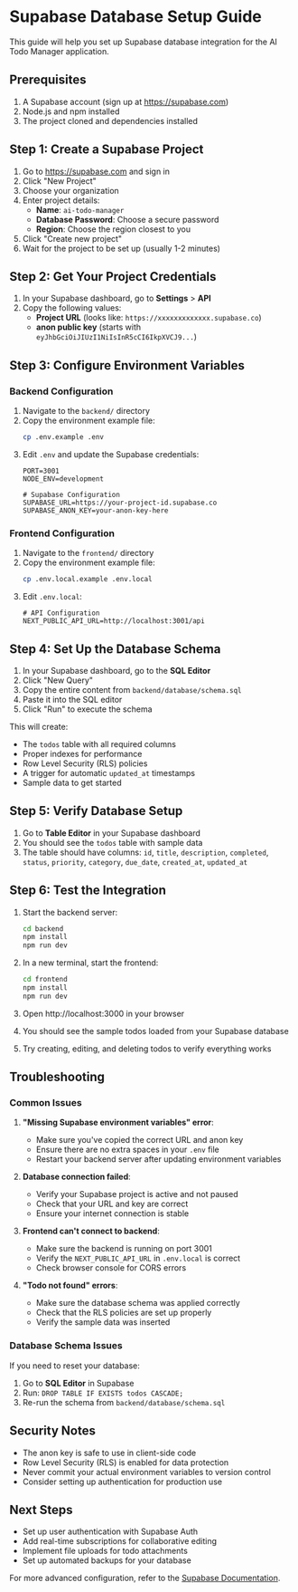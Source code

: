 # Supabase Database Setup Guide

This guide will help you set up Supabase database integration for the AI Todo Manager application.

## Prerequisites

1. A Supabase account (sign up at https://supabase.com)
2. Node.js and npm installed
3. The project cloned and dependencies installed

## Step 1: Create a Supabase Project

1. Go to https://supabase.com and sign in
2. Click "New Project"
3. Choose your organization
4. Enter project details:
   - **Name**: `ai-todo-manager`
   - **Database Password**: Choose a secure password
   - **Region**: Choose the region closest to you
5. Click "Create new project"
6. Wait for the project to be set up (usually 1-2 minutes)

## Step 2: Get Your Project Credentials

1. In your Supabase dashboard, go to **Settings** > **API**
2. Copy the following values:
   - **Project URL** (looks like: `https://xxxxxxxxxxxxx.supabase.co`)
   - **anon public key** (starts with `eyJhbGciOiJIUzI1NiIsInR5cCI6IkpXVCJ9...`)

## Step 3: Configure Environment Variables

### Backend Configuration

1. Navigate to the `backend/` directory
2. Copy the environment example file:
   ```bash
   cp .env.example .env
   ```
3. Edit `.env` and update the Supabase credentials:
   ```
   PORT=3001
   NODE_ENV=development
   
   # Supabase Configuration
   SUPABASE_URL=https://your-project-id.supabase.co
   SUPABASE_ANON_KEY=your-anon-key-here
   ```

### Frontend Configuration

1. Navigate to the `frontend/` directory
2. Copy the environment example file:
   ```bash
   cp .env.local.example .env.local
   ```
3. Edit `.env.local`:
   ```
   # API Configuration
   NEXT_PUBLIC_API_URL=http://localhost:3001/api
   ```

## Step 4: Set Up the Database Schema

1. In your Supabase dashboard, go to the **SQL Editor**
2. Click "New Query"
3. Copy the entire content from `backend/database/schema.sql`
4. Paste it into the SQL editor
5. Click "Run" to execute the schema

This will create:
- The `todos` table with all required columns
- Proper indexes for performance
- Row Level Security (RLS) policies
- A trigger for automatic `updated_at` timestamps
- Sample data to get started

## Step 5: Verify Database Setup

1. Go to **Table Editor** in your Supabase dashboard
2. You should see the `todos` table with sample data
3. The table should have columns: `id`, `title`, `description`, `completed`, `status`, `priority`, `category`, `due_date`, `created_at`, `updated_at`

## Step 6: Test the Integration

1. Start the backend server:
   ```bash
   cd backend
   npm install
   npm run dev
   ```

2. In a new terminal, start the frontend:
   ```bash
   cd frontend
   npm install
   npm run dev
   ```

3. Open http://localhost:3000 in your browser
4. You should see the sample todos loaded from your Supabase database
5. Try creating, editing, and deleting todos to verify everything works

## Troubleshooting

### Common Issues

1. **"Missing Supabase environment variables" error**:
   - Make sure you've copied the correct URL and anon key
   - Ensure there are no extra spaces in your `.env` file
   - Restart your backend server after updating environment variables

2. **Database connection failed**:
   - Verify your Supabase project is active and not paused
   - Check that your URL and key are correct
   - Ensure your internet connection is stable

3. **Frontend can't connect to backend**:
   - Make sure the backend is running on port 3001
   - Verify the `NEXT_PUBLIC_API_URL` in `.env.local` is correct
   - Check browser console for CORS errors

4. **"Todo not found" errors**:
   - Make sure the database schema was applied correctly
   - Check that the RLS policies are set up properly
   - Verify the sample data was inserted

### Database Schema Issues

If you need to reset your database:

1. Go to **SQL Editor** in Supabase
2. Run: `DROP TABLE IF EXISTS todos CASCADE;`
3. Re-run the schema from `backend/database/schema.sql`

## Security Notes

- The anon key is safe to use in client-side code
- Row Level Security (RLS) is enabled for data protection
- Never commit your actual environment variables to version control
- Consider setting up authentication for production use

## Next Steps

- Set up user authentication with Supabase Auth
- Add real-time subscriptions for collaborative editing
- Implement file uploads for todo attachments
- Set up automated backups for your database

For more advanced configuration, refer to the [Supabase Documentation](https://supabase.com/docs).